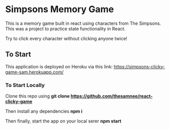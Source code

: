 # Simpsons Memory Game

This is a memory game built in react using characters from The Simpsons. This was a project to practice state functionality in React. 

Try to click every character without clicking anyone twice!

## To Start

This application is deployed on Heroku via this link: https://simpsons-clicky-game-sam.herokuapp.com/

### To Start Locally

Clone this repo using **git clone https://github.com/thesamnee/react-clicky-game**

Then install any dependencies **npm i**

Then finally, start the app on your local serer **npm start**
